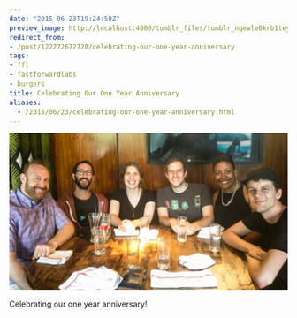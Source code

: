 ```yaml
---
date: "2015-06-23T19:24:50Z"
preview_image: http://localhost:4000/tumblr_files/tumblr_nqewle0krb1teyfqto1_1280.jpg
redirect_from:
- /post/122272672728/celebrating-our-one-year-anniversary
tags:
- ffl
- fastforwardlabs
- burgers
title: Celebrating Our One Year Anniversary
aliases:
  - /2015/06/23/celebrating-our-one-year-anniversary.html
---
```


<img src="/tumblr_files/tumblr_nqewle0krb1teyfqto1_1280.jpg"/>

Celebrating our one year anniversary!
